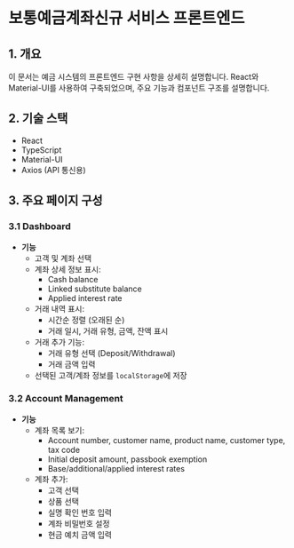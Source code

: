 # 보통예금계좌신규 서비스 프론트엔드

## 1. 개요  
이 문서는 예금 시스템의 프론트엔드 구현 사항을 상세히 설명합니다. React와 Material-UI를 사용하여 구축되었으며, 주요 기능과 컴포넌트 구조를 설명합니다.

## 2. 기술 스택  
- React  
- TypeScript  
- Material-UI  
- Axios (API 통신용)

## 3. 주요 페이지 구성

### 3.1 Dashboard  
- **기능**  
  - 고객 및 계좌 선택  
  - 계좌 상세 정보 표시:  
    - Cash balance  
    - Linked substitute balance  
    - Applied interest rate  
  - 거래 내역 표시:  
    - 시간순 정렬 (오래된 순)  
    - 거래 일시, 거래 유형, 금액, 잔액 표시  
  - 거래 추가 기능:  
    - 거래 유형 선택 (Deposit/Withdrawal)  
    - 거래 금액 입력  
  - 선택된 고객/계좌 정보를 `localStorage`에 저장

### 3.2 Account Management  
- **기능**  
  - 계좌 목록 보기:  
    - Account number, customer name, product name, customer type, tax code  
    - Initial deposit amount, passbook exemption  
    - Base/additional/applied interest rates  
  - 계좌 추가:  
    - 고객 선택  
    - 상품 선택  
    - 실명 확인 번호 입력  
    - 계좌 비밀번호 설정  
    - 현금 예치 금액 입력
